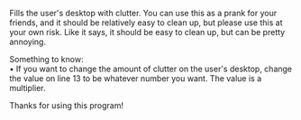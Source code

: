 Fills the user's desktop with clutter. You can use this as a prank for your friends, and it should be relatively easy to clean up, but please use this at your own risk. Like it says, it should be easy to clean up, but can be pretty annoying.

Something to know:                                 
• If you want to change the amount of clutter on the user's desktop, change the value on line 13 to be whatever number you want. The value is a multiplier.

Thanks for using this program!
